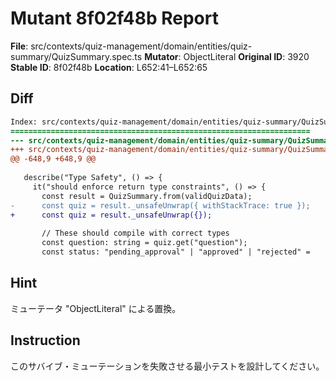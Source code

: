 # Mutant 8f02f48b Report

**File**: src/contexts/quiz-management/domain/entities/quiz-summary/QuizSummary.spec.ts
**Mutator**: ObjectLiteral
**Original ID**: 3920
**Stable ID**: 8f02f48b
**Location**: L652:41–L652:65

## Diff

```diff
Index: src/contexts/quiz-management/domain/entities/quiz-summary/QuizSummary.spec.ts
===================================================================
--- src/contexts/quiz-management/domain/entities/quiz-summary/QuizSummary.spec.ts	original
+++ src/contexts/quiz-management/domain/entities/quiz-summary/QuizSummary.spec.ts	mutated #3920
@@ -648,9 +648,9 @@
 
   describe("Type Safety", () => {
     it("should enforce return type constraints", () => {
       const result = QuizSummary.from(validQuizData);
-      const quiz = result._unsafeUnwrap({ withStackTrace: true });
+      const quiz = result._unsafeUnwrap({});
 
       // These should compile with correct types
       const question: string = quiz.get("question");
       const status: "pending_approval" | "approved" | "rejected" =
```

## Hint

ミューテータ "ObjectLiteral" による置換。

## Instruction

このサバイブ・ミューテーションを失敗させる最小テストを設計してください。
